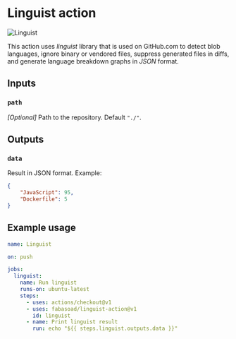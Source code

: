 # Linguist action
![Linguist](https://github.com/fabasoad/linguist-action/workflows/Linguist/badge.svg?branch=master)

This action uses _linguist_ library that is used on GitHub.com to detect blob languages, ignore binary or vendored files, suppress generated files in diffs, and generate language breakdown graphs in _JSON_ format.

## Inputs

### `path`

_[Optional]_ Path to the repository. Default `"./"`.

## Outputs

### `data`

Result in JSON format. Example:
```json
{
    "JavaScript": 95,
    "Dockerfile": 5
}
```

## Example usage

```yaml
name: Linguist

on: push

jobs:
  linguist:
    name: Run linguist
    runs-on: ubuntu-latest
    steps:
      - uses: actions/checkout@v1
      - uses: fabasoad/linguist-action@v1
        id: linguist
      - name: Print linguist result
        run: echo "${{ steps.linguist.outputs.data }}"
```